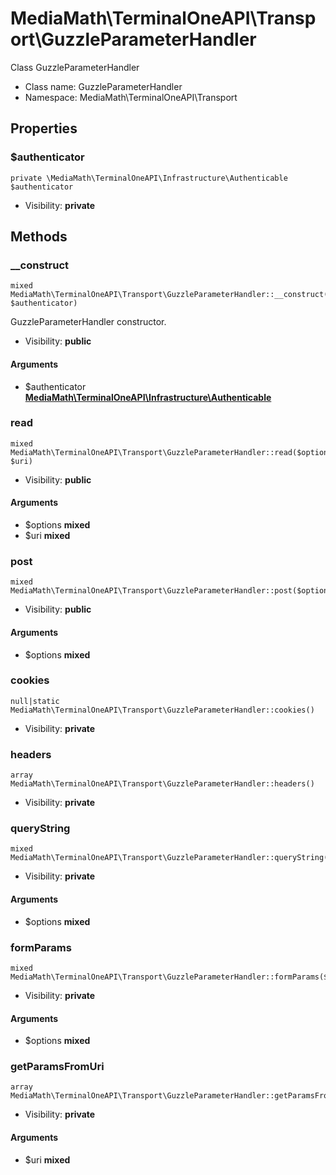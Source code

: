 MediaMath\TerminalOneAPI\Transport\GuzzleParameterHandler
===============

Class GuzzleParameterHandler




* Class name: GuzzleParameterHandler
* Namespace: MediaMath\TerminalOneAPI\Transport





Properties
----------


### $authenticator

    private \MediaMath\TerminalOneAPI\Infrastructure\Authenticable $authenticator





* Visibility: **private**


Methods
-------


### __construct

    mixed MediaMath\TerminalOneAPI\Transport\GuzzleParameterHandler::__construct(\MediaMath\TerminalOneAPI\Infrastructure\Authenticable $authenticator)

GuzzleParameterHandler constructor.



* Visibility: **public**


#### Arguments
* $authenticator **[MediaMath\TerminalOneAPI\Infrastructure\Authenticable](MediaMath-TerminalOneAPI-Infrastructure-Authenticable.md)**



### read

    mixed MediaMath\TerminalOneAPI\Transport\GuzzleParameterHandler::read($options, $uri)





* Visibility: **public**


#### Arguments
* $options **mixed**
* $uri **mixed**



### post

    mixed MediaMath\TerminalOneAPI\Transport\GuzzleParameterHandler::post($options)





* Visibility: **public**


#### Arguments
* $options **mixed**



### cookies

    null|static MediaMath\TerminalOneAPI\Transport\GuzzleParameterHandler::cookies()





* Visibility: **private**




### headers

    array MediaMath\TerminalOneAPI\Transport\GuzzleParameterHandler::headers()





* Visibility: **private**




### queryString

    mixed MediaMath\TerminalOneAPI\Transport\GuzzleParameterHandler::queryString($options)





* Visibility: **private**


#### Arguments
* $options **mixed**



### formParams

    mixed MediaMath\TerminalOneAPI\Transport\GuzzleParameterHandler::formParams($options)





* Visibility: **private**


#### Arguments
* $options **mixed**



### getParamsFromUri

    array MediaMath\TerminalOneAPI\Transport\GuzzleParameterHandler::getParamsFromUri($uri)





* Visibility: **private**


#### Arguments
* $uri **mixed**


